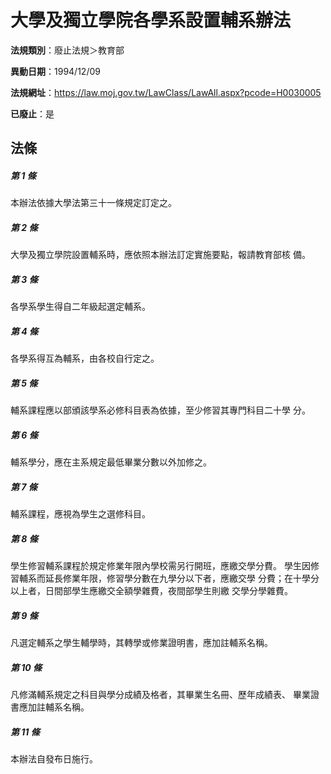 # 大學及獨立學院各學系設置輔系辦法

**法規類別**：廢止法規＞教育部

**異動日期**：1994/12/09  

**法規網址**：https://law.moj.gov.tw/LawClass/LawAll.aspx?pcode=H0030005

**已廢止**：是



## 法條
##### 第 1 條
本辦法依據大學法第三十一條規定訂定之。

##### 第 2 條
大學及獨立學院設置輔系時，應依照本辦法訂定實施要點，報請教育部核
備。

##### 第 3 條
各學系學生得自二年級起選定輔系。

##### 第 4 條
各學系得互為輔系，由各校自行定之。

##### 第 5 條
輔系課程應以部頒該學系必修科目表為依據，至少修習其專門科目二十學
分。

##### 第 6 條
輔系學分，應在主系規定最低畢業分數以外加修之。

##### 第 7 條
輔系課程，應視為學生之選修科目。

##### 第 8 條
學生修習輔系課程於規定修業年限內學校需另行開班，應繳交學分費。
學生因修習輔系而延長修業年限，修習學分數在九學分以下者，應繳交學
分費；在十學分以上者，日間部學生應繳交全額學雜費，夜間部學生則繳
交學分學雜費。

##### 第 9 條
凡選定輔系之學生輔學時，其轉學或修業證明書，應加註輔系名稱。

##### 第 10 條
凡修滿輔系規定之科目與學分成績及格者，其畢業生名冊、歷年成績表、
畢業證書應加註輔系名稱。

##### 第 11 條
本辦法自發布日施行。


